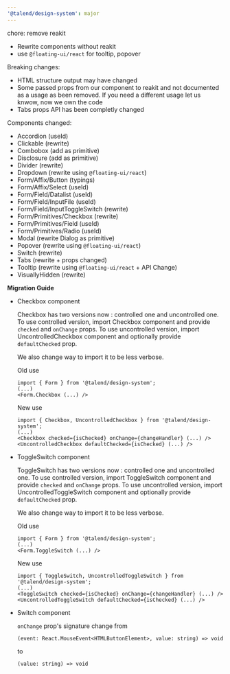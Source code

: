 ```yaml
---
'@talend/design-system': major
---
```


chore: remove reakit

* Rewrite components without reakit
* use `@floating-ui/react` for tooltip, popover

Breaking changes:
* HTML structure output may have changed
* Some passed props from our component to reakit and not documented as a usage as been removed. If you need a different usage let us knwow, now we own the code
* Tabs props API has been completly changed

Components changed:
* Accordion (useId)
* Clickable (rewrite)
* Combobox (add as primitive)
* Disclosure (add as primitive)
* Divider (rewrite)
* Dropdown (rewrite using `@floating-ui/react`)
* Form/Affix/Button (typings)
* Form/Affix/Select (useId)
* Form/Field/Datalist (useId)
* Form/Field/InputFile (useId)
* Form/Field/InputToggleSwitch (rewrite)
* Form/Primitives/Checkbox (rewrite)
* Form/Primitives/Field (useId)
* Form/Primitives/Radio (useId)
* Modal (rewrite Dialog as primitive)
* Popover (rewrite using `@floating-ui/react`)
* Switch (rewrite)
* Tabs (rewrite + props changed)
* Tooltip (rewrite using `@floating-ui/react` + API Change)
* VisuallyHidden (rewrite)


**Migration Guide**

* Checkbox component

    Checkbox has two versions now : controlled one and uncontrolled one.
    To use controlled version, import Checkbox component and provide `checked` and `onChange` props.
    To use uncontrolled version, import UncontrolledCheckbox component and optionally provide `defaultChecked` prop.

    We also change way to import it to be less verbose.

    Old use
    ```
    import { Form } from '@talend/design-system';
    (...)
    <Form.Checkbox (...) />
    ```

    New use
    ```
    import { Checkbox, UncontrolledCheckbox } from '@talend/design-system';
    (...)
    <Checkbox checked={isChecked} onChange={changeHandler} (...) />
    <UncontrolledCheckbox defaultChecked={isChecked} (...) />
    ```

* ToggleSwitch component

    ToggleSwitch has two versions now : controlled one and uncontrolled one.
    To use controlled version, import ToggleSwitch component and provide `checked` and `onChange` props.
    To use uncontrolled version, import UncontrolledToggleSwitch component and optionally provide `defaultChecked` prop.

    We also change way to import it to be less verbose.

    Old use
    ```
    import { Form } from '@talend/design-system';
    (...)
    <Form.ToggleSwitch (...) />
    ```

    New use
    ```
    import { ToggleSwitch, UncontrolledToggleSwitch } from '@talend/design-system';
    (...)
    <ToggleSwitch checked={isChecked} onChange={changeHandler} (...) />
    <UncontrolledToggleSwitch defaultChecked={isChecked} (...) />
    ```

* Switch component

    `onChange` prop's signature change from
    ```
    (event: React.MouseEvent<HTMLButtonElement>, value: string) => void
    ```
    to
    ```
    (value: string) => void
    ```

